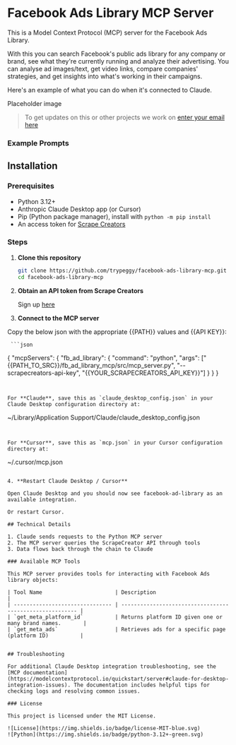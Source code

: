 # Facebook Ads Library MCP Server

This is a Model Context Protocol (MCP) server for the Facebook Ads Library.

With this you can search Facebook's public ads library for any company or brand, see what they're currently running and analyze their advertising. You can analyse ad images/text, get video links, compare companies' strategies, and get insights into what's working in their campaigns.

Here's an example of what you can do when it's connected to Claude.

Placeholder image

> To get updates on this or other projects we work on [enter your email here](https://tally.so/r/np6rYy)


### Example Prompts



## Installation

### Prerequisites

- Python 3.12+
- Anthropic Claude Desktop app (or Cursor)
- Pip (Python package manager), install with `python -m pip install`
- An access token for [Scrape Creators](https://scrapecreators.com/)

### Steps
1. **Clone this repository**

    ```bash
    git clone https://github.com/trypeggy/facebook-ads-library-mcp.git
    cd facebook-ads-library-mcp
    ```

2. **Obtain an API token from Scrape Creators**

    Sign up [here](https://scrapecreators.com/) 

3. **Connect to the MCP server**

  Copy the below json with the appropriate {{PATH}} values and {{API KEY}}:

     ```json
  {
   "mcpServers": {
     "fb_ad_library": {
       "command": "python",
       "args": ["{{PATH_TO_SRC}}/fb_ad_library_mcp/src/mcp_server.py", "--scrapecreators-api-key", "{{YOUR_SCRAPECREATORS_API_KEY}}"]
     }
   }
  }
  ```


  For **Claude**, save this as `claude_desktop_config.json` in your Claude Desktop configuration directory at:

   ```
   ~/Library/Application Support/Claude/claude_desktop_config.json
   ```


   For **Cursor**, save this as `mcp.json` in your Cursor configuration directory at:

   ```
   ~/.cursor/mcp.json
   ```

4. **Restart Claude Desktop / Cursor**
   
   Open Claude Desktop and you should now see facebook-ad-library as an available integration.

   Or restart Cursor.

## Technical Details

1. Claude sends requests to the Python MCP server
2. The MCP server queries the ScrapeCreator API through tools
3. Data flows back through the chain to Claude

### Available MCP Tools

This MCP server provides tools for interacting with Facebook Ads library objects:

| Tool Name                       | Description                                              |
| ------------------------------- | -------------------------------------------------------- |
| `get_meta_platform_id`          | Returns platform ID given one or many brand names.       |
| `get_meta_ads`                  | Retrieves ads for a specific page (platform ID)          |


## Troubleshooting

For additional Claude Desktop integration troubleshooting, see the [MCP documentation](https://modelcontextprotocol.io/quickstart/server#claude-for-desktop-integration-issues). The documentation includes helpful tips for checking logs and resolving common issues.

### License

This project is licensed under the MIT License.

![License](https://img.shields.io/badge/license-MIT-blue.svg)
![Python](https://img.shields.io/badge/python-3.12+-green.svg)

